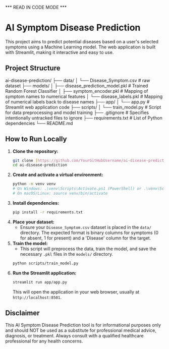 *** READ IN CODE MODE ***
# AI Symptom Disease Prediction

This project aims to predict potential diseases based on a user's selected symptoms using a Machine Learning model. The web application is built with Streamlit, making it interactive and easy to use.

## Project Structure

ai-disease-prediction/
├── data/
│   └── Disease_Symptom.csv      # raw dataset
├── models/
│   ├── disease_prediction_model.pkl  # Trained Random Forest Classifier
│   ├── symptom_encoder.pkl         # Mapping of symptom names to numerical features
│   └── disease_labels.pkl          # Mapping of numerical labels back to disease names
├── app/
│   └── app.py                     # Streamlit web application code
├── scripts/
│   └── train_model.py             # Script for data preprocessing and model training
├── .gitignore                     # Specifies intentionally untracked files to ignore
├── requirements.txt               # List of Python dependencies
└── README.md      



## How to Run Locally

1.  **Clone the repository:**
    ```bash
    git clone [https://github.com/YourGitHubUsername/ai-disease-prediction.git](https://github.com/YourGitHubUsername/ai-disease-prediction.git)
    cd ai-disease-prediction
    ```
2.  **Create and activate a virtual environment:**
    ```bash
    python -m venv venv
    # On Windows: .\venv\Scripts\Activate.ps1 (PowerShell) or .\venv\Scripts\activate.bat (Cmd)
    # On macOS/Linux: source venv/bin/activate
    ```
3.  **Install dependencies:**
    ```bash
    pip install -r requirements.txt
    ```
4.  **Place your dataset:**
    * Ensure your `Disease_Symptom.csv` dataset is placed in the `data/` directory. The expected format is binary columns for symptoms (0 for absent, 1 for present) and a 'Disease' column for the target.
5.  **Train the model:**
    * This script will preprocess the data, train the model, and save the necessary `.pkl` files in the `models/` directory.
    ```bash
    python scripts/train_model.py
    ```
6.  **Run the Streamlit application:**
    ```bash
    streamlit run app/app.py
    ```
    This will open the application in your web browser, usually at `http://localhost:8501`.

## Disclaimer

This AI Symptom Disease Prediction tool is for informational purposes only and should NOT be used as a substitute for professional medical advice, diagnosis, or treatment. Always consult with a qualified healthcare professional for any health concerns.
